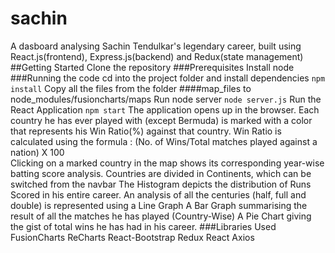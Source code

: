 # sachin
A dasboard analysing Sachin Tendulkar's legendary career, built using React.js(frontend), Express.js(backend) and Redux(state management)
##Getting Started
Clone the repository
###Prerequisites
Install node
###Running the code
cd into the project folder and install dependencies
```npm install```
Copy all the files from the folder ####map_files to node_modules/fusioncharts/maps
Run node server
```node server.js```
Run the React Application
```npm start```
The application opens up in the browser.
Each country he has ever played with (except Bermuda) is marked with a color that represents his Win Ratio(%) against that country.
Win Ratio is calculated using the formula : (No. of Wins/Total matches played against a nation) X 100  
Clicking on a marked country in the map shows its corresponding year-wise batting score analysis.
Countries are divided in Continents, which can be switched from the navbar
The Histogram depicts the distribution of Runs Scored in his entire career.
An analysis of all the centuries (half, full and double) is represented using a Line Graph
A Bar Graph summarising the result of all the matches he has played (Country-Wise)
A Pie Chart giving the gist of total wins he has had in his career.
###Libraries Used
FusionCharts
ReCharts
React-Bootstrap
Redux
React
Axios

